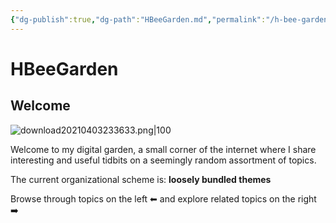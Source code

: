 ```yaml
---
{"dg-publish":true,"dg-path":"HBeeGarden.md","permalink":"/h-bee-garden/","tags":["gardenEntry"],"updated":"2023-11-26T21:37:16.736-05:00"}
---
```


# HBeeGarden

## Welcome

![download20210403233633.png|100](/img/user/Storage%20Bins/Attachments/download20210403233633.png)

Welcome to my digital garden, a small corner of the internet where I share interesting and useful tidbits on a seemingly random assortment of topics.

The current organizational scheme is: **loosely bundled themes**

Browse through topics on the left ⬅ and explore related topics on the right ➡️
